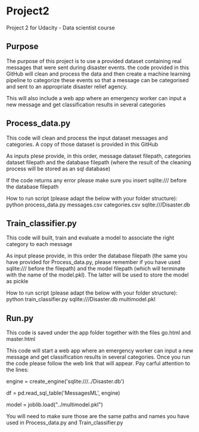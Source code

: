 # Project2
Project 2 for Udacity - Data scientist course

## Purpose
The purpose of this project is to use a provided dataset containing real messages that were sent during disaster events. the code provided in this GitHub will clean and process the data and then create a machine learning pipeline to categorize these events so that a message can be categorised and sent to an appropriate disaster relief agency.

This will also include a web app where an emergency worker can input a new message and get classification results in several categories

## Process_data.py

This code will clean and process the input dataset messages and categories. A copy of those dataset is provided in this GitHub

As inputs plese provide, in this order, message dataset filepath, categories dataset filepath and the database filepath (where the result of the cleaning process will be stored as an sql database)

If the code returns any error please make sure you insert sqlite:/// before the database filepath

How to run script (please adapt the below with your folder structure):
python process_data.py messages.csv categories.csv sqlite:///Disaster.db


## Train_classifier.py

This code will built, train and evaluate a model to associate the right category to each message

As input please provide, in this order the database filepath (the same you have provided for Process_data.py, please remember if you have used sqlite:/// before the filepath) and the model filepath (which will terminate with the name of the model.pkl). The latter will be used to store the model as pickle

How to run script (please adapt the below with your folder structure):
python train_classifier.py sqlite:///Disaster.db multimodel.pkl

## Run.py

This code is saved under the app folder together with the files go.html and master.html

This code will start a web app where an emergency worker can input a new message and get classification results in several categories. 
Once you run the code please follow the web link that will appear.
Pay carful attention to the lines:

engine = create_engine('sqlite:///../Disaster.db')

df = pd.read_sql_table('MessagesML', engine)

model = joblib.load("../multimodel.pkl")

You will need to make sure those are the same paths and names you have used in Process_data.py and Train_classifier.py

